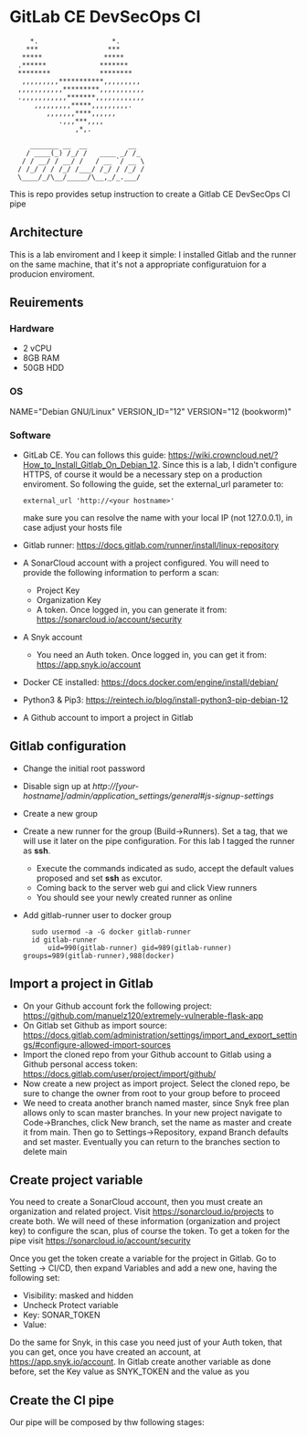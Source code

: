 # GitLab CE DevSecOps CI
      
         *.                  *.
        ***                 ***
       *****               *****
      .******             *******
      ********            ********
       ,,,,,,,,,***********,,,,,,,,,
      ,,,,,,,,,,,*********,,,,,,,,,,,
      .,,,,,,,,,,,*******,,,,,,,,,,,,
          ,,,,,,,,,*****,,,,,,,,,.
             ,,,,,,,****,,,,,,
                .,,,***,,,,
                    ,*,.
      
         _______ __  __          __
        / ____(_) /_/ /   ____ _/ /_
       / / __/ / __/ /   / __ `/ __ \
      / /_/ / / /_/ /___/ /_/ / /_/ /
      \____/_/\__/_____/\__,_/_.___/


This is repo provides setup instruction to create a Gitlab CE DevSecOps CI pipe
## Architecture
This is a lab enviroment and I keep it simple: I installed Gitlab and the runner on the same machine, that it's not a appropriate configuratuion for a producion enviroment.
## Reuirements
### Hardware
- 2 vCPU
- 8GB RAM
- 50GB HDD
### OS
NAME="Debian GNU/Linux"
VERSION_ID="12"
VERSION="12 (bookworm)"
### Software
- GitLab CE. You can follows this guide: https://wiki.crowncloud.net/?How_to_Install_Gitlab_On_Debian_12. Since this is a lab, I didn't configure HTTPS, of course it would be a necessary step on a production enviroment. So following the guide, set the external_url parameter to:

      external_url 'http://<your hostname>'
  make sure you can resolve the name with your local IP (not 127.0.0.1), in case adjust your hosts file
- Gitlab runner: https://docs.gitlab.com/runner/install/linux-repository
- A SonarCloud account with a project configured. You will need to provide the following information to perform a scan:
  - Project Key
  - Organization Key
  - A token. Once logged in, you can generate it from: https://sonarcloud.io/account/security
- A Snyk account
  - You need an Auth token. Once logged in, you can get it from: https://app.snyk.io/account
- Docker CE installed: https://docs.docker.com/engine/install/debian/
- Python3 & Pip3: https://reintech.io/blog/install-python3-pip-debian-12
- A Github account to import a project in Gitlab

## Gitlab configuration
- Change the initial root password
- Disable sign up at <i>http://[your-hostname]/admin/application_settings/general#js-signup-settings</i>
- Create a new group
- Create a new runner for the group (Build->Runners). Set a tag, that we will use it later on the pipe configuration. For this lab I tagged the runner as <b>ssh</b>.
  -  Execute the commands indicated as sudo, accept the default values proposed and set <b>ssh</b> as excutor.
  -  Coming back to the server web gui and click View runners
  -  You should see your newly created runner as online
- Add gitlab-runner user to docker group

        sudo usermod -a -G docker gitlab-runner
        id gitlab-runner
            uid=990(gitlab-runner) gid=989(gitlab-runner) groups=989(gitlab-runner),988(docker)
## Import a project in Gitlab
- On your Github account fork the following project: https://github.com/manuelz120/extremely-vulnerable-flask-app
- On Gitlab set Github as import source: https://docs.gitlab.com/administration/settings/import_and_export_settings/#configure-allowed-import-sources
- Import the cloned repo from your Github account to Gitlab using a Github personal access token: https://docs.gitlab.com/user/project/import/github/
- Now create a new project as import project. Select the cloned repo, be sure to change the owner from root to your group before to proceed
- We need to creata another branch named master, since Snyk free plan allows only to scan master branches. In your new project navigate to Code->Branches, click New branch, set the name as master and create it from main. Then go to Settings->Repository, expand Branch defaults and set master. Eventually you can return to the branches section to delete main

## Create project variable
You need to create a SonarCloud account, then you must create an organization and  related project. 
Visit https://sonarcloud.io/projects to create both. We will need of these information (organization and project key) to configure the scan, plus of course the token. 
To get a token for the pipe visit https://sonarcloud.io/account/security

Once you get the token create a variable for the project in Gitlab. Go to Setting -> CI/CD, then expand Variables and add a new one, having the following set:
- Visibility: masked and hidden
- Uncheck Protect variable
- Key: SONAR_TOKEN
- Value: <your-token>

Do the same for Snyk, in this case you need just of your Auth token, that you can get, once you have created an account, at https://app.snyk.io/account.
In Gitlab create another variable as done before, set the Key value as SNYK_TOKEN and the value as you <Auth-token>

## Create the CI pipe
Our pipe will be composed by thw following stages:

